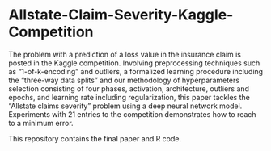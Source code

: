 # Allstate-Claim-Severity-Kaggle-Competition
The problem with a prediction of a loss value in the insurance claim is posted in the Kaggle competition. 
Involving preprocessing techniques such as “1-of-k-encoding” and outliers, a formalized learning procedure including the “three-way data 
splits” and our methodology of hyperparameters selection consisting of four phases, activation, architecture, outliers and epochs, 
and learning rate including regularization, this paper tackles the “Allstate claims severity” problem using a deep neural network model. 
Experiments with 21 entries to the competition demonstrates how to reach to a minimum error.

This repository contains the final paper and R code.
